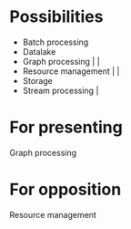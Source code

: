 # Possibilities

- Batch processing
- Datalake
- Graph processing  | |
- Resource management  | |
- Storage
- Stream processing  |

# For presenting

Graph processing 

# For opposition

Resource management

